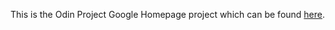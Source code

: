This is the Odin Project Google Homepage project which can be found [here](http://www.theodinproject.com/web-development-101/html-css).